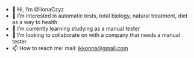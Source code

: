 - 👋 Hi, I’m @IlonaCzyz
- 👀 I’m interested in automatic tests, total biology, 
natural treatment, diet as a way to health
- 🌱 I’m currently learning studying as a manual tester
- 💞️ I’m looking to collaborate on with a company that needs a manual tester
- 📫 How to reach me: mail: ikkonna@gmail.com

<!---
IlonaCzyz/IlonaCzyz is a ✨ special ✨ repository because its `README.md` (this file) appears on your GitHub profile.
You can click the Preview link to take a look at your changes.
--->
